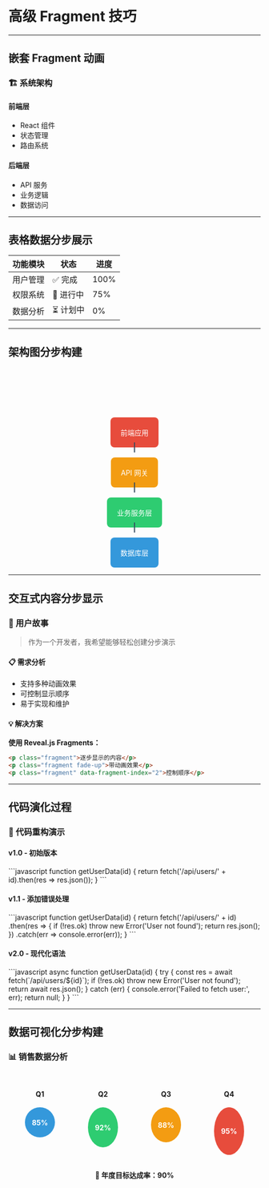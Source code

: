 # 高级 Fragment 技巧

---

## 嵌套 Fragment 动画

<div class="fragment">
<h3>🏗️ 系统架构</h3>

<div class="fragment">
<h4>前端层</h4>
<ul>
<li class="fragment">React 组件</li>
<li class="fragment">状态管理</li>
<li class="fragment">路由系统</li>
</ul>
</div>

<div class="fragment">
<h4>后端层</h4>
<ul>
<li class="fragment">API 服务</li>
<li class="fragment">业务逻辑</li>
<li class="fragment">数据访问</li>
</ul>
</div>

</div>

---

## 表格数据分步展示

| 功能模块 | 状态 | 进度 |
|---------|------|------|
| <span class="fragment">用户管理</span> | <span class="fragment highlight-green">✅ 完成</span> | <span class="fragment">100%</span> |
| <span class="fragment">权限系统</span> | <span class="fragment highlight-blue">🔄 进行中</span> | <span class="fragment">75%</span> |
| <span class="fragment">数据分析</span> | <span class="fragment highlight-red">⏳ 计划中</span> | <span class="fragment">0%</span> |

---

## 架构图分步构建

<div style="position: relative; height: 400px;">

<!-- 基础层 -->
<div class="fragment" style="position: absolute; bottom: 0; left: 50%; transform: translateX(-50%); background: #3498db; color: white; padding: 20px; border-radius: 8px;">
数据库层
</div>

<!-- 服务层 -->
<div class="fragment" style="position: absolute; bottom: 80px; left: 50%; transform: translateX(-50%); background: #2ecc71; color: white; padding: 20px; border-radius: 8px;">
业务服务层
</div>

<!-- API层 -->
<div class="fragment" style="position: absolute; bottom: 160px; left: 50%; transform: translateX(-50%); background: #f39c12; color: white; padding: 20px; border-radius: 8px;">
API 网关
</div>

<!-- 前端层 -->
<div class="fragment" style="position: absolute; bottom: 240px; left: 50%; transform: translateX(-50%); background: #e74c3c; color: white; padding: 20px; border-radius: 8px;">
前端应用
</div>

<!-- 连接线 -->
<div class="fragment" style="position: absolute; bottom: 70px; left: 50%; transform: translateX(-50%); width: 2px; height: 20px; background: #34495e;"></div>
<div class="fragment" style="position: absolute; bottom: 150px; left: 50%; transform: translateX(-50%); width: 2px; height: 20px; background: #34495e;"></div>
<div class="fragment" style="position: absolute; bottom: 230px; left: 50%; transform: translateX(-50%); width: 2px; height: 20px; background: #34495e;"></div>

</div>

---

## 交互式内容分步显示

<div class="fragment">
<h3>🎯 用户故事</h3>
<blockquote>
作为一个开发者，我希望能够轻松创建分步演示
</blockquote>
</div>

<div class="fragment">
<h4>📋 需求分析</h4>
<ul>
<li class="fragment">支持多种动画效果</li>
<li class="fragment">可控制显示顺序</li>
<li class="fragment">易于实现和维护</li>
</ul>
</div>

<div class="fragment">
<h4>💡 解决方案</h4>

<div class="fragment">
<p><strong>使用 Reveal.js Fragments：</strong></p>

```html
<p class="fragment">逐步显示的内容</p>
<p class="fragment fade-up">带动画效果</p>
<p class="fragment" data-fragment-index="2">控制顺序</p>
```
</div>

</div>

---

## 代码演化过程

<h3>🔄 代码重构演示</h3>

<!-- 初始版本 -->
<div class="fragment">
<h4>v1.0 - 初始版本</h4>
```javascript
function getUserData(id) {
    return fetch('/api/users/' + id).then(res => res.json());
}
```
</div>

<!-- 添加错误处理 -->
<div class="fragment">
<h4>v1.1 - 添加错误处理</h4>
```javascript
function getUserData(id) {
    return fetch('/api/users/' + id)
        .then(res => {
            if (!res.ok) throw new Error('User not found');
            return res.json();
        })
        .catch(err => console.error(err));
}
```
</div>

<!-- 使用async/await -->
<div class="fragment">
<h4>v2.0 - 现代化语法</h4>
```javascript
async function getUserData(id) {
    try {
        const res = await fetch(`/api/users/${id}`);
        if (!res.ok) throw new Error('User not found');
        return await res.json();
    } catch (err) {
        console.error('Failed to fetch user:', err);
        return null;
    }
}
```
</div>

---

## 数据可视化分步构建

<div class="fragment">
<h3>📊 销售数据分析</h3>
</div>

<div style="display: flex; justify-content: space-around; margin: 30px 0;">

<div class="fragment">
<div style="text-align: center;">
<h4>Q1</h4>
<div style="background: #3498db; height: 60px; width: 60px; margin: 0 auto; border-radius: 50%; display: flex; align-items: center; justify-content: center; color: white; font-weight: bold;">85%</div>
</div>
</div>

<div class="fragment">
<div style="text-align: center;">
<h4>Q2</h4>
<div style="background: #2ecc71; height: 80px; width: 60px; margin: 0 auto; border-radius: 50%; display: flex; align-items: center; justify-content: center; color: white; font-weight: bold;">92%</div>
</div>
</div>

<div class="fragment">
<div style="text-align: center;">
<h4>Q3</h4>
<div style="background: #f39c12; height: 70px; width: 60px; margin: 0 auto; border-radius: 50%; display: flex; align-items: center; justify-content: center; color: white; font-weight: bold;">88%</div>
</div>
</div>

<div class="fragment">
<div style="text-align: center;">
<h4>Q4</h4>
<div style="background: #e74c3c; height: 95px; width: 60px; margin: 0 auto; border-radius: 50%; display: flex; align-items: center; justify-content: center; color: white; font-weight: bold;">95%</div>
</div>
</div>

</div>

<div class="fragment">
<p style="text-align: center; margin-top: 30px;">
<strong>🎉 年度目标达成率：90%</strong>
</p>
</div>
